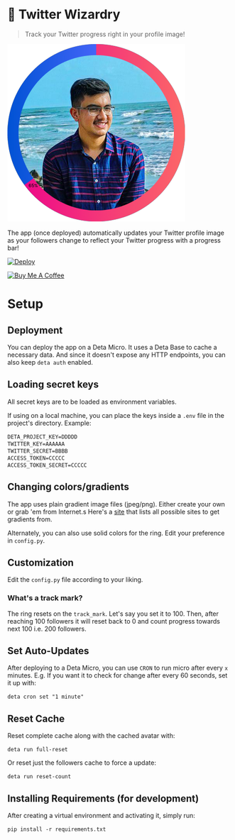 # 🔮 Twitter Wizardry

> Track your Twitter progress right in your profile image!

![example](example_img.png)

The app (once deployed) automatically updates your Twitter profile image as your followers change to reflect your Twitter progress with a progress bar!

[![Deploy](https://button.deta.dev/1/svg)](https://go.deta.dev/deploy)

<a href="https://www.buymeacoffee.com/anikett" target="_blank"><img src="https://cdn.buymeacoffee.com/buttons/v2/default-blue.png" alt="Buy Me A Coffee" style="height: 60px !important;width: 217px !important;" ></a>

# Setup

## Deployment
You can deploy the app on a Deta Micro. It uses a Deta Base to cache a necessary data. And since it doesn't expose any HTTP endpoints, you can also keep `deta auth` enabled.

## Loading secret keys
All secret keys are to be loaded as environment variables.

If using on a local machine, you can place the keys inside a `.env` file in the project's directory. Example:
```
DETA_PROJECT_KEY=DDDDD
TWITTER_KEY=AAAAAA
TWITTER_SECRET=BBBB
ACCESS_TOKEN=CCCCC
ACCESS_TOKEN_SECRET=CCCCC
```

## Changing colors/gradients
The app uses plain gradient image files (jpeg/png). Either create your own or grab 'em from Internet.s
Here's a [site](https://cssgradient.io/gradient-backgrounds/) that lists all possible sites to get gradients from.

Alternately, you can also use solid colors for the ring. Edit your preference in `config.py`.

## Customization
Edit the `config.py` file according to your liking.

### What's a track mark?
The ring resets on the `track_mark`. Let's say you set it to 100. Then, after reaching 100 followers it will reset back to 0 and count progress towards next 100 i.e. 200 followers.

## Set Auto-Updates
After deploying to a Deta Micro, you can use `CRON` to run micro after every `x` minutes.
E.g. If you want it to check for change after every 60 seconds, set it up with:
```
deta cron set "1 minute"
```

## Reset Cache
Reset complete cache along with the cached avatar with:
```
deta run full-reset
```

Or reset just the followers cache to force a update:
```
deta run reset-count
```

## Installing Requirements (for development)
After creating a virtual environment and activating it, simply run:
```
pip install -r requirements.txt
```
